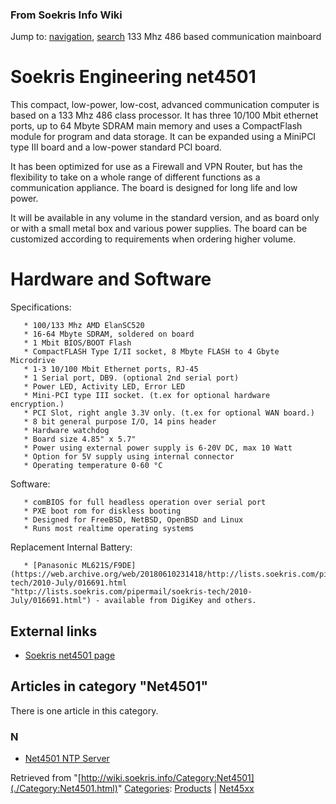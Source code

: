 
### From Soekris Info Wiki



Jump to: [navigation](./Category:Net4501.html#column-one), [search](./Category:Net4501.html#searchInput) 
133 Mhz 486 based communication mainboard



#  Soekris Engineering net4501


This compact, low-power, low-cost, advanced communication computer is based on a 133 Mhz 486 class processor. It has three 10/100 Mbit ethernet ports, up to 64 Mbyte SDRAM main memory and uses a CompactFlash module for program and data storage. It can be expanded using a MiniPCI type III board and a low-power standard PCI board. 


It has been optimized for use as a Firewall and VPN Router, but has the flexibility to take on a whole range of different functions as a communication appliance. The board is designed for long life and low power.


It will be available in any volume in the standard version, and as board only or with a small metal box and various power supplies. The board can be customized according to requirements when ordering higher volume.



#  Hardware and Software


Specifications:




```
   * 100/133 Mhz AMD ElanSC520
   * 16-64 Mbyte SDRAM, soldered on board
   * 1 Mbit BIOS/BOOT Flash
   * CompactFLASH Type I/II socket, 8 Mbyte FLASH to 4 Gbyte Microdrive
   * 1-3 10/100 Mbit Ethernet ports, RJ-45
   * 1 Serial port, DB9. (optional 2nd serial port)
   * Power LED, Activity LED, Error LED
   * Mini-PCI type III socket. (t.ex for optional hardware encryption.)
   * PCI Slot, right angle 3.3V only. (t.ex for optional WAN board.)
   * 8 bit general purpose I/O, 14 pins header
   * Hardware watchdog
   * Board size 4.85" x 5.7"
   * Power using external power supply is 6-20V DC, max 10 Watt
   * Option for 5V supply using internal connector
   * Operating temperature 0-60 °C

```

Software:




```
   * comBIOS for full headless operation over serial port
   * PXE boot rom for diskless booting
   * Designed for FreeBSD, NetBSD, OpenBSD and Linux
   * Runs most realtime operating systems

```

Replacement Internal Battery:




```
   * [Panasonic ML621S/F9DE](https://web.archive.org/web/20180610231418/http://lists.soekris.com/pipermail/soekris-tech/2010-July/016691.html "http://lists.soekris.com/pipermail/soekris-tech/2010-July/016691.html") - available from DigiKey and others.

```

##   External links


* [Soekris net4501 page](https://web.archive.org/web/20180610231418/http://www.soekris.com/net4501.htm "http://www.soekris.com/net4501.htm")




## Articles in category "Net4501"


There is one article in this category.


### N


* [Net4501 NTP Server](https://web.archive.org/web/20180610231418/http://wiki.soekris.info/Net4501_NTP_Server "Net4501 NTP Server")



Retrieved from "[http://wiki.soekris.info/Category:Net4501](./Category:Net4501.html)"
[Categories](https://web.archive.org/web/20180610231418/http://wiki.soekris.info/Special:Categories "Special:Categories"): [Products](https://web.archive.org/web/20180610231418/http://wiki.soekris.info/Category:Products "Category:Products") | [Net45xx](https://web.archive.org/web/20180610231418/http://wiki.soekris.info/index.php?title=Category:Net45xx&action=edit "Category:Net45xx")

 

